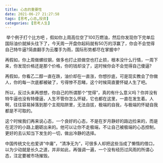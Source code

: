 ```yaml
---
title: 心态的重要性
date: 2021-06-27 21:27:58
tags: [思考,心态,投资]
categories: [思考人生]
---
```


​       举个例子打个比方吧<!-- more --> ，假如你上周高位空了100万燃油，然后你发现你下完单后国际油价就掉头往下了，今天周一开盘你起码就有50万的浮赢了，你会不会觉得自己特牛逼?简直翻手为云覆手为雨，国际形势都尽在掌握中?

​       再假如，你上周做螺纹钢，做多也打止损做空也打止损，根本没什么行情，一周下来，你发现价格还是那个价格，你的钱却没了，这时候你会不会觉得自己傻逼?

​       再假如，你看乙二醇一直在跌，油价却在一直涨，你想抄底，可是现实教会了你做人，你的每一次底都被破了，亏得惨不忍睹，这个时候简直要怀疑人生了吧。

​       所以，反过头来再想想，你自己的所谓那个“觉得”，真的有什么意义吗？你并没有特牛逼也没有特傻逼，人生不管你怎么怀疑，它也都在这里，一直在发生着。人啊，往往容易掉落到那个主观陷阱里，无法自拔，极端的自我，与极端的怀疑自我都是不可取的。

​       这个时候我们再来说心态，一个良好的心态，不是在岁月静好的路边捡来的，而是在泥泞的小路上磨砺出来的。他可以让你不走极端，不让自己被极端的心态控制，更好的去认知当下发生的一切，做出冷静的选择。

​       中国传统文化也爱讲“中庸”，“清净无为”，可很多人却把这些当成了懒惰的借口，以为少动就是长久之道，并非如此，再强调一遍，一个没有经历过风雨的所谓心态，注定要被市场摧毁。